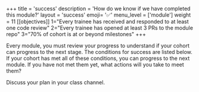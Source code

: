 +++
title = 'success'
description = 'How do we know if we have completed this module?'
layout = 'success'
emoji= '✅'
menu_level = ['module']
weight = 11
[[objectives]]
1="Every trainee has received and responded to at least one code review"
2="Every trainee has opened at least 3 PRs to the module repo"
3="70% of cohort is at or beyond milestones"
+++

Every module, you must review your progress to understand if your cohort can progress to the next stage. The conditions for success are listed below. If your cohort has met all of these conditions, you can progress to the next module. If you have not met them yet, what actions will you take to meet them?

Discuss your plan in your class channel.
